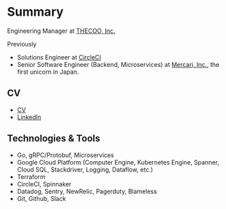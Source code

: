 # Summary

Engineering Manager at [THECOO, Inc.](https://thecoo.co.jp/)

Previously
- Solutions Engineer at [CircleCI](https://circleci.com/)
- Senior Software Engineer (Backend, Microservices) at [Mercari, Inc.](https://about.mercari.com/en/), the first unicorn in Japan.

## CV

- [CV](https://tangoenskai.github.io/)
- [LinkedIn](https://www.linkedin.com/in/junhahn/)

## Technologies & Tools

- Go, gRPC/Protobuf, Microservices
- Google Cloud Platform (Computer Engine, Kubernetes Engine, Spanner, Cloud SQL, Stackdriver, Logging, Dataflow, etc.)
- Terraform
- CircleCI, Spinnaker
- Datadog, Sentry, NewRelic, Pagerduty, Blameless
- Git, Github, Slack
